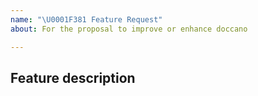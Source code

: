 ```yaml
---
name: "\U0001F381 Feature Request"
about: For the proposal to improve or enhance doccano

---
```


Feature description
---------
<!-- Please describe the feature: Which area of the library is it related to? What specific solution would you like? -->
